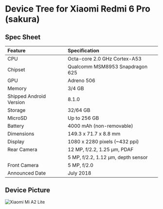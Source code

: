 # Device Tree for Xiaomi Redmi 6 Pro (sakura)

## Spec Sheet

| Feature                 | Specification                     |
| :---------------------- | :-------------------------------- |
| CPU                     | Octa-core 2.0 GHz Cortex-A53      |
| Chipset                 | Qualcomm MSM8953 Snapdragon 625   |
| GPU                     | Adreno 506                        |
| Memory                  | 3/4 GB                            |
| Shipped Android Version | 8.1.0                             |
| Storage                 | 32/64 GB                          |
| MicroSD                 | Up to 256 GB                      |
| Battery                 | 4000 mAh (non-removable)          |
| Dimensions              | 149.3 x 71.7 x 8.8 mm             |
| Display                 | 1080 x 2280 pixels (~432 ppi)     |
| Rear Camera             | 12 MP, f/2.2, 1.25 μm, PDAF       |
|                         | 5 MP, f/2.2, 1.12 μm, depth sensor|
| Front Camera            | 5 MP, f/2.0                       |
| Announced Date          | July 2018                         |

## Device Picture

![Xiaomi Mi A2 Lite](https://gloimg.gbtcdn.com/soa/gb/pdm-product-pic/Electronic/2018/09/14/goods_img_big-v1/20180914150953_97898.jpg "Xiaomi Mi A2 Lite")
